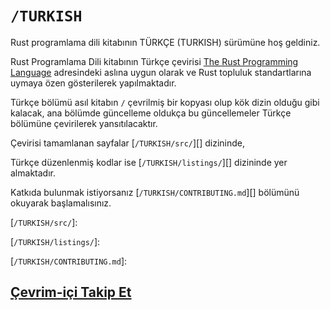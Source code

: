 # `/TURKISH`

Rust programlama dili kitabının TÜRKÇE (TURKISH) sürümüne hoş geldiniz.

Rust Programlama Dili kitabının Türkçe çevirisi [The Rust Programming Language](https://doc.rust-lang.org/book/title-page.html) adresindeki aslına uygun olarak ve Rust topluluk standartlarına uymaya özen gösterilerek yapılmaktadır.

Türkçe bölümü asıl kitabın `/` çevrilmiş bir kopyası olup kök dizin olduğu gibi kalacak, ana bölümde güncelleme oldukça bu güncellemeler Türkçe bölümüne çevirilerek yansıtılacaktır.

Çevirisi tamamlanan sayfalar [`/TURKISH/src/`][] dizininde,

Türkçe düzenlenmiş kodlar ise [`/TURKISH/listings/`][] dizininde yer almaktadır.

Katkıda bulunmak istiyorsanız [`/TURKISH/CONTRIBUTING.md`][] bölümünü okuyarak başlamalısınız.

<!-- LINKS : -->

[`/TURKISH/src/`]:
<!-- https://github.com/RustDili/rust-book-tr/tree/french-release/FRENCH/src/ -->

[`/TURKISH/listings/`]:
<!-- https://github.com/Jimskapt/rust-book-fr/tree/french-release/FRENCH/listings/ -->

[`/TURKISH/CONTRIBUTING.md`]:
<!-- https://github.com/Jimskapt/rust-book-fr/tree/french-release/FRENCH/CONTRIBUTING.md -->

## [Çevrim-içi Takip Et](https://rustdili.github.io/)
